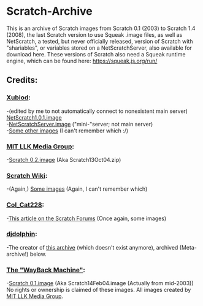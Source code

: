 # Scratch-Archive
This is an archive of Scratch images from Scratch 0.1 (2003) to Scratch 1.4 (2008), the last Scratch version to use Squeak .image files, as well as NetScratch, a tested, but never officially released, version of Scratch with "shariables", or variables stored on a NetScratchServer, also available for download here. These versions of Scratch also need a Squeak runtime engine, which can be found here: https://squeak.js.org/run/

## Credits:
### [Xubiod](https://github.com/xubiod):
-(edited by me to not automatically connect to nonexistent main server) [NetScratch1.0.1.image](https://github.com/xubiod/scratch-archive/blob/master/NetScratch%201.0.1.image)  
-[NetScratchServer.image](https://github.com/xubiod/scratch-archive/blob/master/NetScratchServer.image) ("mini-"server; not main server)  
-[Some other images](https://github.com/xubiod/scratch-archive) (I can't remember which :/)
### [MIT LLK Media Group](https://llk.media.mit.edu/):  
-[Scratch 0.2.image](https://llk.media.mit.edu/courses/software/scratch/mas714Scratch-old.html) (Aka Scratch13Oct04.zip)
### [Scratch Wiki](https://en.scratch-wiki.info/):
-(Again,) [Some images](https://en.scratch-wiki.info/wiki/Development_of_Scratch_1.0) (Again, I can't remember which)
### [Col_Cat228](https://scratch.mit.edu/users/Col_Cat228/):
-[This article on the Scratch Forums](https://scratch.mit.edu/discuss/topic/409440/?page=1) (Once again, some images)
### [djdolphin](https://scratch.mit.edu/users/djdolphin/):
-The creator of [this archive](archive.glitch.pizza) (which doesn't exist anymore), archived (Meta-archive!) below.
### [The "WayBack Machine"](https://web.archive.org/):  
-[Scratch 0.1.image](https://web.archive.org/web/20190518015744/http://archive.glitch.pizza/mods/Scratch14Feb04.image) (Aka Scratch14Feb04.image (Actually from mid-2003))  
No rights or ownership is claimed of these images. All images created by [MIT LLK Media Group](https://llk.media.mit.edu/).
